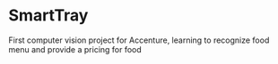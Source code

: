 # SmartTray
First computer vision project for Accenture, learning to recognize food menu and provide a pricing for food
